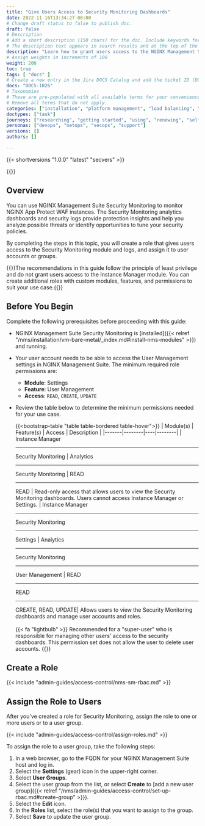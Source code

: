 ```yaml
---
title: "Give Users Access to Security Monitoring Dashboards"
date: 2022-11-16T13:34:27-08:00
# Change draft status to false to publish doc.
draft: false
# Description
# Add a short description (150 chars) for the doc. Include keywords for SEO. 
# The description text appears in search results and at the top of the doc.
description: "Learn how to grant users access to the NGINX Management Suite Security Monitoring dashboards."
# Assign weights in increments of 100
weight: 200
toc: true
tags: [ "docs" ]
# Create a new entry in the Jira DOCS Catalog and add the ticket ID (DOCS-<number>) below
docs: "DOCS-1026"
# Taxonomies
# These are pre-populated with all available terms for your convenience.
# Remove all terms that do not apply.
categories: ["installation", "platform management", "load balancing", "api management", "service mesh", "security", "analytics"]
doctypes: ["task"]
journeys: ["researching", "getting started", "using", "renewing", "self service"]
personas: ["devops", "netops", "secops", "support"]
versions: []
authors: []

---
```


{{< shortversions "1.0.0" "latest" "secvers" >}}

{{<custom-styles>}}

## Overview

You can use NGINX Management Suite Security Monitoring to monitor NGINX App Protect WAF instances. The Security Monitoring analytics dashboards and security logs provide protection insights and help you analyze possible threats or identify opportunities to tune your security policies.

By completing the steps in this topic, you will create a role that gives users access to the Security Monitoring module and logs, and assign it to user accounts or groups. 

{{<note>}}The recommendations in this guide follow the principle of least privilege and do not grant users access to the Instance Manager module. You can create additional roles with custom modules, features, and permissions to suit your use case.{{</note>}}

## Before You Begin

Complete the following prerequisites before proceeding with this guide: 

- NGINX Management Suite Security Monitoring is [installed]({{< relref "/nms/installation/vm-bare-metal/_index.md#install-nms-modules" >}}) and running. 
- Your user account needs to be able to access the User Management settings in NGINX Management Suite. 
  The minimum required role permissions are:

    - **Module**: Settings 
    - **Feature**: User Management
    - **Access**: `READ`, `CREATE`, `UPDATE`

- Review the table below to determine the minimum permissions needed for your use case.

  {{<bootstrap-table "table table-bordered table-hover">}}
  | Module(s) | Feature(s) | Access | Description |
  |-------|--------|----|--------|
  | Instance&nbsp;Manager <hr> Security&nbsp;Monitoring | Analytics <hr> Security&nbsp;Monitoring | READ <hr> READ  | Read-only access that allows users to view the Security Monitoring dashboards. Users cannot access Instance Manager or Settings.
  | Instance&nbsp;Manager <hr> Security&nbsp;Monitoring <hr> Settings | Analytics <hr> Security&nbsp;Monitoring <hr>User Management | READ <hr> READ <hr> CREATE,&nbsp;READ,&nbsp;UPDATE| Allows users to view the Security Monitoring dashboards and manage user accounts and roles.<br><br>{{< fa "lightbulb" >}} Recommended for a "super-user" who is responsible for managing other users' access to the security dashboards. This permission set does not allow the user to delete user accounts.
  {{</bootstrap-table>}}


## Create a Role

{{< include "admin-guides/access-control/nms-sm-rbac.md" >}}

## Assign the Role to Users

After you've created a role for Security Monitoring, assign the role to one or more users or to a user group.

{{< include "admin-guides/access-control/assign-roles.md" >}}

To assign the role to a user group, take the following steps:

1. In a web browser, go to the FQDN for your NGINX Management Suite host and log in.
2. Select the **Settings** (gear) icon in the upper-right corner.
3. Select **User Groups**.
4. Select the user group from the list, or select **Create** to [add a new user group]({{< relref "/nms/admin-guides/access-control/set-up-rbac.md#create-group" >}}).
5. Select the **Edit** icon.
6. In the **Roles** list, select the role(s) that you want to assign to the group.
7. Select **Save** to update the user group.
